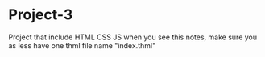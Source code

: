 # Project-3
Project that include HTML CSS JS
when you see this notes, make sure you as less have one thml file name "index.thml"
